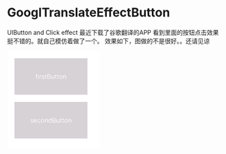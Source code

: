 # GooglTranslateEffectButton
UIButton and Click effect
最近下载了谷歌翻译的APP  看到里面的按钮点击效果挺不错的。就自己模仿着做了一个。
效果如下，图做的不是很好。。还请见谅

![image](https://github.com/DistanceLe/Images/raw/master/effectButton.gif)
